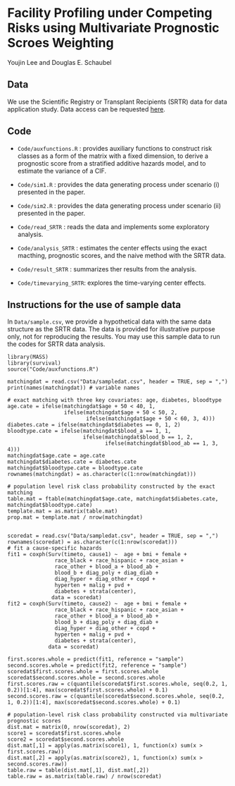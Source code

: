 # Facility Profiling under Competing Risks using Multivariate Prognostic Scroes Weighting

Youjin Lee and Douglas E. Schaubel

## Data

We use the Scientific Registry or Transplant Recipients (SRTR) data for data application study. Data access can be requested [here](https://www.srtr.org/requesting-srtr-data/data-requests).


## Code

- `Code/auxfunctions.R` : provides auxiliary functions to construct risk classes as a form of the matrix with a fixed dimension, to derive a prognostic score from a stratified additive hazards model, and to estimate the variance of a CIF. 

- `Code/sim1.R` : provides the data generating process under scenario (i) presented in the paper.

- `Code/sim2.R` : provides the data generating process under scenario (ii) presented in the paper.

- `Code/read_SRTR` : reads the data and implements some exploratory analysis. 
 
- `Code/analysis_SRTR` : estimates the center effects using the exact macthing, prognostic scores, and the naive method with the SRTR data. 

- `Code/result_SRTR` : summarizes ther results from the analysis. 

- `Code/timevarying_SRTR`: explores the time-varying center effects. 

## Instructions for the use of sample data

In `Data/sample.csv`, we provide a hypothetical data with the same data structure as the SRTR data. The data is provided for illustrative purpose only, not for reproducing the results. You may use this sample data to run the codes for SRTR data analysis.

```{r}
library(MASS)
library(survival)
source("Code/auxfunctions.R")

matchingdat = read.csv("Data/sampledat.csv", header = TRUE, sep = ",")
print(names(matchingdat)) # variable names

# exact matching with three key covariates: age, diabetes, bloodtype
age.cate = ifelse(matchingdat$age + 50 < 40, 1, 
                  ifelse(matchingdat$age + 50 < 50, 2, 
                         ifelse(matchingdat$age + 50 < 60, 3, 4)))
diabetes.cate = ifelse(matchingdat$diabetes == 0, 1, 2)
bloodtype.cate = ifelse(matchingdat$blood_a == 1, 1, 
                        ifelse(matchingdat$blood_b == 1, 2, 
                               ifelse(matchingdat$blood_ab == 1, 3, 4)))
matchingdat$age.cate = age.cate
matchingdat$diabetes.cate = diabetes.cate
matchingdat$bloodtype.cate = bloodtype.cate
rownames(matchingdat) = as.character(c(1:nrow(matchingdat)))

# population level risk class probability constructed by the exact matching
table.mat = ftable(matchingdat$age.cate, matchingdat$diabetes.cate, matchingdat$bloodtype.cate)
template.mat = as.matrix(table.mat) 
prop.mat = template.mat / nrow(matchingdat)


scoredat = read.csv("Data/sampledat.csv", header = TRUE, sep = ",")
rownames(scoredat) = as.character(c(1:nrow(scoredat)))
# fit a cause-specific hazards
fit1 = coxph(Surv(timeto, cause1) ~  age + bmi + female +     
               race_black + race_hispanic + race_asian +  
               race_other + blood_a + blood_ab +     
               blood_b + diag_poly + diag_diab +     
               diag_hyper + diag_other + copd +        
               hyperten + malig + pvd +       
               diabetes + strata(center), 
              data = scoredat)
fit2 = coxph(Surv(timeto, cause2) ~  age + bmi + female +     
               race_black + race_hispanic + race_asian +  
               race_other + blood_a + blood_ab +     
               blood_b + diag_poly + diag_diab +     
               diag_hyper + diag_other + copd +        
               hyperten + malig + pvd +       
               diabetes + strata(center), 
             data = scoredat)

first.scores.whole = predict(fit1, reference = "sample")
second.scores.whole = predict(fit2, reference = "sample")
scoredat$first.scores.whole = first.scores.whole
scoredat$second.scores.whole = second.scores.whole
first.scores.raw = c(quantile(scoredat$first.scores.whole, seq(0.2, 1, 0.2))[1:4], max(scoredat$first.scores.whole) + 0.1)
second.scores.raw = c(quantile(scoredat$second.scores.whole, seq(0.2, 1, 0.2))[1:4], max(scoredat$second.scores.whole) + 0.1)  

# population-level risk class probability constructed via multivariate prognostic scores
dist.mat = matrix(0, nrow(scoredat), 2)
score1 = scoredat$first.scores.whole
score2 = scoredat$second.scores.whole
dist.mat[,1] = apply(as.matrix(score1), 1, function(x) sum(x > first.scores.raw))
dist.mat[,2] = apply(as.matrix(score2), 1, function(x) sum(x > second.scores.raw))
table.raw = table(dist.mat[,1], dist.mat[,2])
table.raw = as.matrix(table.raw) / nrow(scoredat)
```

